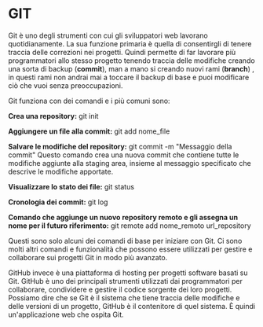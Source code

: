 <!-- @format -->

# GIT

Git è uno degli strumenti con cui gli sviluppatori web lavorano quotidianamente. La sua funzione primaria è quella di consentirgli di tenere traccia delle correzioni nei progetti.
Quindi permette di far lavorare più programmatori allo stesso progetto tenendo traccia delle modifiche creando una sorta di backup (**commit**), man a mano si creando nuovi rami (**branch**) , in questi rami non andrai mai a toccare il backup di base e puoi modificare ciò che vuoi senza preoccupazioni.

Git funziona con dei comandi e i più comuni sono:

**Crea una repository:** git init

**Aggiungere un file alla commit:** git add nome_file

**Salvare le modifiche del repository:** git commit -m "Messaggio della commit"
Questo comando crea una nuova commit che contiene tutte le modifiche aggiunte alla staging area, insieme al messaggio specificato che descrive le modifiche apportate.

**Visualizzare lo stato dei file:** git status

**Cronologia dei commit:** git log

**Comando che aggiunge un nuovo repository remoto e gli assegna un nome per il futuro riferimento:**
git remote add nome_remoto url_repository

Questi sono solo alcuni dei comandi di base per iniziare con Git. Ci sono molti altri comandi e funzionalità che possono essere utilizzati per gestire e collaborare sui progetti Git in modo più avanzato.

GitHub invece è una piattaforma di hosting per progetti software basati su Git.
GitHub è uno dei principali strumenti utilizzati dai programmatori per collaborare, condividere e gestire il codice sorgente dei loro progetti.
Possiamo dire che se Git è il sistema che tiene traccia delle modifiche e delle versioni di un progetto, GitHub è il contenitore di quel sistema. È quindi un'applicazione web che ospita Git.
